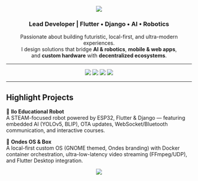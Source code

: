 <!-- Banner -->
<p align="center">
  <img src="https://capsule-render.vercel.app/api?type=waving&color=0:00c6ff,100:0072ff&height=200&section=header&text=Martin%20Bellot&fontSize=50&fontColor=ffffff&animation=twinkling&fontAlignY=35"/>
</p>

<!-- Bio -->
<h3 align="center">Lead Developer | Flutter • Django • AI • Robotics</h3>
<p align="center">
  Passionate about building futuristic, local-first, and ultra-modern experiences.<br/>
  I design solutions that bridge <b>AI & robotics</b>, <b>mobile & web apps</b>,<br/>
  and <b>custom hardware</b> with <b>decentralized ecosystems</b>.
</p>

---

<!-- Badges -->
<p align="center">
  <img src="https://img.shields.io/badge/Code-Flutter-02569B?logo=flutter&logoColor=white"/>
  <img src="https://img.shields.io/badge/Backend-Django-092E20?logo=django&logoColor=white"/>
  <img src="https://img.shields.io/badge/AI-YOLOv5%20•%20LLM-ff6f00?logo=openai&logoColor=white"/>
  <img src="https://img.shields.io/badge/Hardware-ESP32-3C3C3C?logo=espressif&logoColor=white"/>
</p>

---

<!-- Projects -->
## Highlight Projects

🔹 **Ilo Educational Robot**  
A STEAM-focused robot powered by ESP32, Flutter & Django — featuring embedded AI (YOLOv5, BLIP), OTA updates, WebSocket/Bluetooth communication, and interactive courses.  

🔹 **Ondes OS & Box**  
A local-first custom OS (GNOME themed, Ondes branding) with Docker container orchestration, ultra-low-latency video streaming (FFmpeg/UDP), and Flutter Desktop integration.   

<!-- Footer -->
<p align="center">
  <img src="https://capsule-render.vercel.app/api?type=waving&color=0:00c6ff,100:0072ff&height=120&section=footer"/>
</p>
